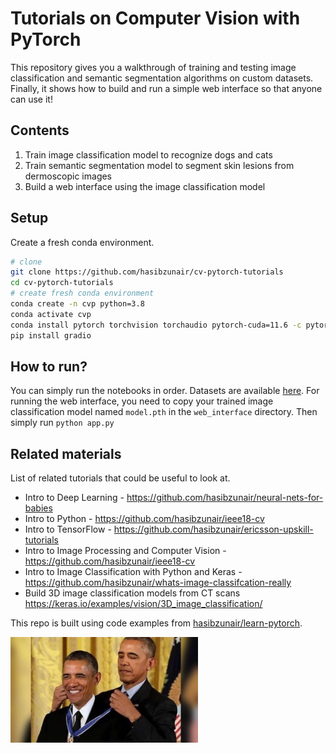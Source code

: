 # Tutorials on Computer Vision with PyTorch

This repository gives you a walkthrough of training and testing image classification and semantic segmentation algorithms on custom datasets. Finally, it shows how 
to build and run a simple web interface so that anyone can use it!

## Contents

1. Train image classification model to recognize dogs and cats
2. Train semantic segmentation model to segment skin lesions from dermoscopic images
3. Build a web interface using the image classification model

## Setup

Create a fresh conda environment.

```bash
# clone
git clone https://github.com/hasibzunair/cv-pytorch-tutorials
cd cv-pytorch-tutorials
# create fresh conda environment
conda create -n cvp python=3.8
conda activate cvp
conda install pytorch torchvision torchaudio pytorch-cuda=11.6 -c pytorch -c nvidia
pip install gradio
```

## How to run?

You can simply run the notebooks in order. Datasets are available [here](https://github.com/hasibzunair/cv-pytorch-tutorials/releases/tag/v1). For running the 
web interface, you need to copy your trained image classification model named `model.pth` in the `web_interface` directory. Then simply run `python app.py`

## Related materials

List of related tutorials that could be useful to look at.

* Intro to Deep Learning - https://github.com/hasibzunair/neural-nets-for-babies
* Intro to Python - https://github.com/hasibzunair/ieee18-cv
* Intro to TensorFlow - https://github.com/hasibzunair/ericsson-upskill-tutorials
* Intro to Image Processing and Computer Vision - https://github.com/hasibzunair/ieee18-cv
* Intro to Image Classification with Python and Keras - https://github.com/hasibzunair/whats-image-classifcation-really
* Build 3D image classification models from CT scans https://keras.io/examples/vision/3D_image_classification/

This repo is built using code examples from [hasibzunair/learn-pytorch](https://github.com/hasibzunair/learn-pytorch).

<img src="./media/meme.jpeg" width="300">